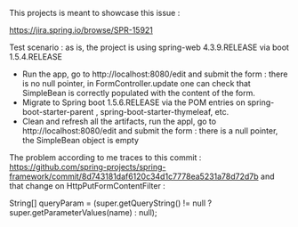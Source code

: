 This projects is meant to showcase this issue :

https://jira.spring.io/browse/SPR-15921

Test scenario : as is, the project is using spring-web 4.3.9.RELEASE via boot 1.5.4.RELEASE

* Run the app, go to http://localhost:8080/edit and submit the form : there is no null pointer, in FormController.update one can check that SimpleBean is correctly populated with the content of the form.
* Migrate to Spring boot 1.5.6.RELEASE via the POM entries on 		<artifactId>spring-boot-starter-parent</artifactId> , 			<artifactId>spring-boot-starter-thymeleaf</artifactId>, etc.
* Clean and refresh all the artifacts, run the appl, go to http://localhost:8080/edit and submit the form : there is a null pointer, the SimpleBean object is empty

The problem according to me traces to this commit : https://github.com/spring-projects/spring-framework/commit/8d743181daf6120c34d1c7778ea5231a78d72d7b and that change on HttpPutFormContentFilter :

String[] queryParam = (super.getQueryString() != null ? super.getParameterValues(name) : null);




